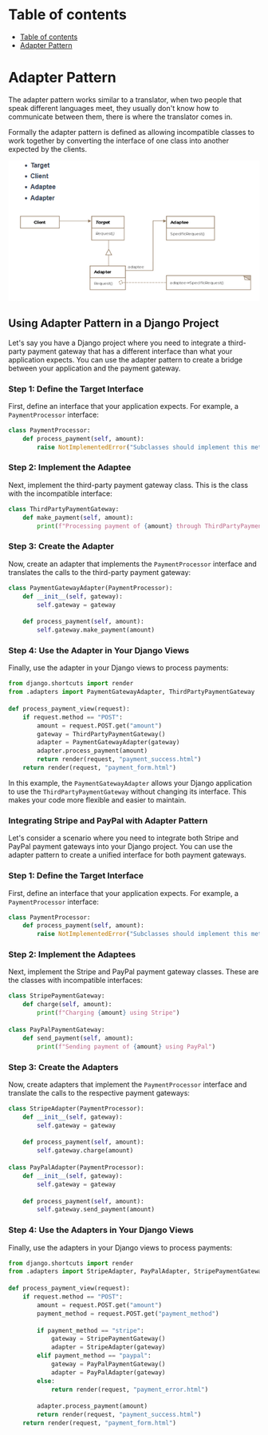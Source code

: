 # Table of contents 
- [Table of contents](#table-of-contents)
- [Adapter Pattern](#adapter-pattern)

# Adapter Pattern 
The adapter pattern works similar to a translator, when two people that speak different languages meet, they usually don't know how to communicate between them, there is where the translator comes in. 

Formally the adapter pattern is defined as allowing incompatible classes to work together by converting the interface of one class into another expected by the clients. 

![Class Diagram for Adapter Pattern](images/image.png)

## Using Adapter Pattern in a Django Project

Let's say you have a Django project where you need to integrate a third-party payment gateway that has a different interface than what your application expects. You can use the adapter pattern to create a bridge between your application and the payment gateway.

### Step 1: Define the Target Interface

First, define an interface that your application expects. For example, a `PaymentProcessor` interface:

```python
class PaymentProcessor:
    def process_payment(self, amount):
        raise NotImplementedError("Subclasses should implement this method")
```

### Step 2: Implement the Adaptee

Next, implement the third-party payment gateway class. This is the class with the incompatible interface:

```python
class ThirdPartyPaymentGateway:
    def make_payment(self, amount):
        print(f"Processing payment of {amount} through ThirdPartyPaymentGateway")
```

### Step 3: Create the Adapter

Now, create an adapter that implements the `PaymentProcessor` interface and translates the calls to the third-party payment gateway:

```python
class PaymentGatewayAdapter(PaymentProcessor):
    def __init__(self, gateway):
        self.gateway = gateway

    def process_payment(self, amount):
        self.gateway.make_payment(amount)
```

### Step 4: Use the Adapter in Your Django Views

Finally, use the adapter in your Django views to process payments:

```python
from django.shortcuts import render
from .adapters import PaymentGatewayAdapter, ThirdPartyPaymentGateway

def process_payment_view(request):
    if request.method == "POST":
        amount = request.POST.get("amount")
        gateway = ThirdPartyPaymentGateway()
        adapter = PaymentGatewayAdapter(gateway)
        adapter.process_payment(amount)
        return render(request, "payment_success.html")
    return render(request, "payment_form.html")
```

In this example, the `PaymentGatewayAdapter` allows your Django application to use the `ThirdPartyPaymentGateway` without changing its interface. This makes your code more flexible and easier to maintain.

### Integrating Stripe and PayPal with Adapter Pattern

Let's consider a scenario where you need to integrate both Stripe and PayPal payment gateways into your Django project. You can use the adapter pattern to create a unified interface for both payment gateways.

### Step 1: Define the Target Interface

First, define an interface that your application expects. For example, a `PaymentProcessor` interface:

```python
class PaymentProcessor:
    def process_payment(self, amount):
        raise NotImplementedError("Subclasses should implement this method")
```

### Step 2: Implement the Adaptees

Next, implement the Stripe and PayPal payment gateway classes. These are the classes with incompatible interfaces:

```python
class StripePaymentGateway:
    def charge(self, amount):
        print(f"Charging {amount} using Stripe")

class PayPalPaymentGateway:
    def send_payment(self, amount):
        print(f"Sending payment of {amount} using PayPal")
```

### Step 3: Create the Adapters

Now, create adapters that implement the `PaymentProcessor` interface and translate the calls to the respective payment gateways:

```python
class StripeAdapter(PaymentProcessor):
    def __init__(self, gateway):
        self.gateway = gateway

    def process_payment(self, amount):
        self.gateway.charge(amount)

class PayPalAdapter(PaymentProcessor):
    def __init__(self, gateway):
        self.gateway = gateway

    def process_payment(self, amount):
        self.gateway.send_payment(amount)
```

### Step 4: Use the Adapters in Your Django Views

Finally, use the adapters in your Django views to process payments:

```python
from django.shortcuts import render
from .adapters import StripeAdapter, PayPalAdapter, StripePaymentGateway, PayPalPaymentGateway

def process_payment_view(request):
    if request.method == "POST":
        amount = request.POST.get("amount")
        payment_method = request.POST.get("payment_method")

        if payment_method == "stripe":
            gateway = StripePaymentGateway()
            adapter = StripeAdapter(gateway)
        elif payment_method == "paypal":
            gateway = PayPalPaymentGateway()
            adapter = PayPalAdapter(gateway)
        else:
            return render(request, "payment_error.html")

        adapter.process_payment(amount)
        return render(request, "payment_success.html")
    return render(request, "payment_form.html")
```

